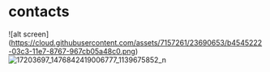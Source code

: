 
# contacts

 ![alt screen] (https://cloud.githubusercontent.com/assets/7157261/23690653/b4545222-03c3-11e7-8767-967cb05a48c0.png)
 ![17203697_1476842419006777_1139675852_n](https://cloud.githubusercontent.com/assets/7157261/23690935/7e2e01e6-03c5-11e7-9877-9e86697c9ff2.png)

